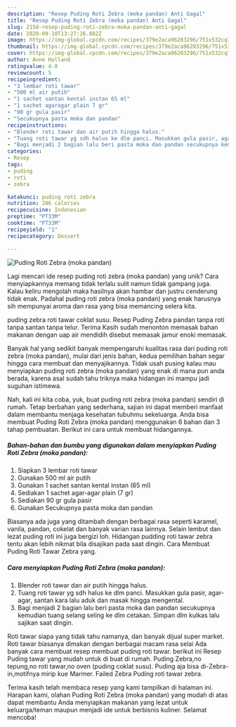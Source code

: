 ```yaml
---
description: "Resep Puding Roti Zebra (moka pandan) Anti Gagal"
title: "Resep Puding Roti Zebra (moka pandan) Anti Gagal"
slug: 2158-resep-puding-roti-zebra-moka-pandan-anti-gagal
date: 2020-09-10T13:27:26.882Z
image: https://img-global.cpcdn.com/recipes/379e2aca96203296/751x532cq70/puding-roti-zebra-moka-pandan-foto-resep-utama.jpg
thumbnail: https://img-global.cpcdn.com/recipes/379e2aca96203296/751x532cq70/puding-roti-zebra-moka-pandan-foto-resep-utama.jpg
cover: https://img-global.cpcdn.com/recipes/379e2aca96203296/751x532cq70/puding-roti-zebra-moka-pandan-foto-resep-utama.jpg
author: Anne Holland
ratingvalue: 4.8
reviewcount: 5
recipeingredient:
- "3 lembar roti tawar"
- "500 ml air putih"
- "1 sachet santan kental instan 65 ml"
- "1 sachet agaragar plain 7 gr"
- "90 gr gula pasir"
- "Secukupnya pasta moka dan pandan"
recipeinstructions:
- "Blender roti tawar dan air putih hingga halus."
- "Tuang roti tawar yg sdh halus ke dlm panci. Masukkan gula pasir, agar-agar, santan kara lalu aduk dan masak hingga mengental."
- "Bagi menjadi 2 bagian lalu beri pasta moka dan pandan secukupnya kemudian tuang selang seling ke dlm cetakan. Simpan dlm kulkas lalu sajikan saat dingin."
categories:
- Resep
tags:
- puding
- roti
- zebra

katakunci: puding roti zebra 
nutrition: 286 calories
recipecuisine: Indonesian
preptime: "PT33M"
cooktime: "PT33M"
recipeyield: "1"
recipecategory: Dessert

---
```



![Puding Roti Zebra (moka pandan)](https://img-global.cpcdn.com/recipes/379e2aca96203296/751x532cq70/puding-roti-zebra-moka-pandan-foto-resep-utama.jpg)

Lagi mencari ide resep puding roti zebra (moka pandan) yang unik? Cara menyiapkannya memang tidak terlalu sulit namun tidak gampang juga. Kalau keliru mengolah maka hasilnya akan hambar dan justru cenderung tidak enak. Padahal puding roti zebra (moka pandan) yang enak harusnya sih mempunyai aroma dan rasa yang bisa memancing selera kita.

puding zebra roti tawar coklat susu. Resep Puding Zebra pandan tanpa roti tanpa santan tanpa telur. Terima Kasih sudah menonton memasak bahan makanan dengan uap air mendidih disebut memasak jamur enoki memasak.

Banyak hal yang sedikit banyak mempengaruhi kualitas rasa dari puding roti zebra (moka pandan), mulai dari jenis bahan, kedua pemilihan bahan segar hingga cara membuat dan menyajikannya. Tidak usah pusing kalau mau menyiapkan puding roti zebra (moka pandan) yang enak di mana pun anda berada, karena asal sudah tahu triknya maka hidangan ini mampu jadi suguhan istimewa.


Nah, kali ini kita coba, yuk, buat puding roti zebra (moka pandan) sendiri di rumah. Tetap berbahan yang sederhana, sajian ini dapat memberi manfaat dalam membantu menjaga kesehatan tubuhmu sekeluarga. Anda bisa membuat Puding Roti Zebra (moka pandan) menggunakan 6 bahan dan 3 tahap pembuatan. Berikut ini cara untuk membuat hidangannya.

<!--inarticleads1-->

##### Bahan-bahan dan bumbu yang digunakan dalam menyiapkan Puding Roti Zebra (moka pandan):

1. Siapkan 3 lembar roti tawar
1. Gunakan 500 ml air putih
1. Gunakan 1 sachet santan kental instan (65 ml)
1. Sediakan 1 sachet agar-agar plain (7 gr)
1. Sediakan 90 gr gula pasir
1. Gunakan Secukupnya pasta moka dan pandan


Biasanya ada juga yang ditambah dengan berbagai rasa seperti karamel, vanila, pandan, cokelat dan banyak varian rasa lainnya. Selain lembut dan lezat puding roti ini juga bergizi loh. Hidangan pudding roti tawar zebra tentu akan lebih nikmat bila disajikan pada saat dingin. Cara Membuat Puding Roti Tawar Zebra yang. 

<!--inarticleads2-->

##### Cara menyiapkan Puding Roti Zebra (moka pandan):

1. Blender roti tawar dan air putih hingga halus.
1. Tuang roti tawar yg sdh halus ke dlm panci. Masukkan gula pasir, agar-agar, santan kara lalu aduk dan masak hingga mengental.
1. Bagi menjadi 2 bagian lalu beri pasta moka dan pandan secukupnya kemudian tuang selang seling ke dlm cetakan. Simpan dlm kulkas lalu sajikan saat dingin.


Roti tawar siapa yang tidak tahu namanya, dan banyak dijual super market. Roti tawar biasanya dimakan dengan berbagai macam rasa selai Ada banyak cara membuat resep membuat puding roti tawar. berikut ini Resep Puding tawar yang mudah untuk di buat di rumah. Puding Zebra,no tepung,no roti tawar,no oven (puding coklat susu). Puding aja bisa di-Zebra-in,motifnya mirip kue Marmer. Failed Zebra Puding roti tawar zebra. 

Terima kasih telah membaca resep yang kami tampilkan di halaman ini. Harapan kami, olahan Puding Roti Zebra (moka pandan) yang mudah di atas dapat membantu Anda menyiapkan makanan yang lezat untuk keluarga/teman maupun menjadi ide untuk berbisnis kuliner. Selamat mencoba!
